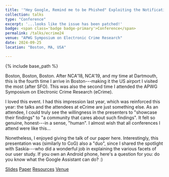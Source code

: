 ```yaml
---
title: '"Hey Google, Remind me to be Phished" Exploiting the Notifications of the Google (AI) Assistant on Android for Social Engineering Attacks'
collection: talks
type: "Conference"
excerpt: '...looks like the issue has been patched!'
badge: <span class='badge badge-primary'>Conference</span>
permalink: /talks/ecrime24
venue: "APWG Symposium on Electronic Crime Research"
date: 2024-09-25
location: "Boston, MA, USA"

---
```

{% include base_path %}

Boston, Boston, Boston. After NCA'18, NCA'19, and my time at Dartmouth, this is the fourth time I arrive in Boston---making it the US airport I visited the most (after SFO). This was also the second time I attended the APWG Symposium on Electronic Crime Research (eCrime).

I loved this event. I had this impression last year, which was reinforced this year: the talks and the attendees at eCrime are just something else. As an attendee, I could truly see the willingness in the presenters to "showcase their findings" to "a community that cares about such findings". It felt so genuine, honest---in a sense, "human". I almost wish that all conferences I attend were like this...

Nonetheless, I enjoyed giving the talk of our paper here. Interestingly, this presentation was (similarly to CoG) also a "duo", since I shared the spotlight with Saskia---who did a wonderful job in explaining the various facets of our user study. If you own an Android phone, here's a question for you: do you know what the Google Assistant can do? :)

<a class="btn btn-outline-primary my-1 mr-1 btn-sm" href="{{ base_path }}/files/talks/ecrime24.pdf" target="_blank" rel="noopener">Slides</a> 
<a class="btn btn-outline-primary my-1 mr-1 btn-sm" href="{{ base_path }}/publications/ecrime24" target="_blank" rel="noopener">Paper</a> 
<a class="btn btn-outline-primary my-1 mr-1 btn-sm" href="https://github.com/hihey54/eCrime24" target="_blank" rel="noopener">Resources</a>
<a class="btn btn-outline-primary my-1 mr-1 btn-sm" href="https://apwg.org/event/ecrime2024/" target="_blank" rel="noopener">Venue</a>